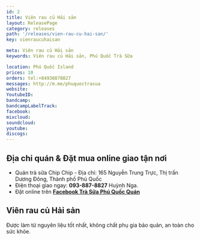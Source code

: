 ```yaml
---
id: 2
title: Viên rau củ Hải sản
layout: ReleasePage
category: releases
path: '/releases/vien-rau-cu-hai-san/'
key: vienraucuhaisan

meta: Viên rau củ Hải sản
keywords: Viên rau củ Hải sản, Phú Quốc Trà Sữa

location: Phú Quốc Island
prices: 10
orders: tel:+84938878827
messages: http://m.me/phuquoctrasua
website: 
YoutubeID: 
bandcamp: 
bandcampLabelTrack: 
facebook: 
mixcloud: 
soundcloud: 
youtube: 
discogs: 
---
```


## Địa chỉ quán & Đặt mua online giao tận nơi

- Quán trà sữa Chip Chip - Địa chỉ: 165 Nguyễn Trung Trực, Thị trấn Dương Đông, Thành phố Phú Quốc
- Điện thoại giao ngay: **093-887-8827** Huỳnh Nga.
- Đặt online trên [**Facebook Trà Sữa Phú Quốc Quán**](https://www.facebook.com/phuquoctrasua)

## Viên rau củ Hải sản
Được làm từ nguyên liệu tốt nhất, không chất phụ gia bảo quản, an toàn cho sức khỏe.